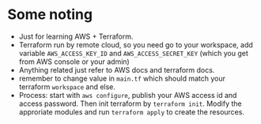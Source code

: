 # Some noting

- Just for learning AWS + Terraform.
- Terraform run by remote cloud, so you need go to your workspace, add variable `AWS_ACCESS_KEY_ID` and `AWS_ACCESS_SECRET_KEY` (which you get from AWS console or your admin)
- Anything related just refer to AWS docs and terraform docs.
- remember to change value in `main.tf` which should match your terraform `workspace` and else.
- Process: start with `aws configure`, publish your AWS access id and access password. Then init terraform by `terraform init`. Modify the approriate modules and run `terraform apply` to create the resources.

